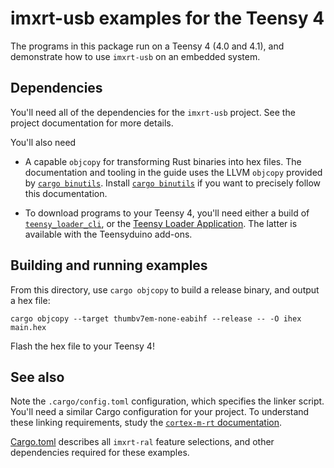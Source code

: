 # imxrt-usb examples for the Teensy 4

The programs in this package run on a Teensy 4 (4.0 and 4.1), and demonstrate
how to use `imxrt-usb` on an embedded system.

## Dependencies

You'll need all of the dependencies for the `imxrt-usb` project. See the
project documentation for more details.

You'll also need

- A capable `objcopy` for transforming Rust binaries into hex files. The
documentation and tooling in the guide uses the LLVM `objcopy` provided by
[`cargo binutils`]. Install [`cargo binutils`] if you want to precisely follow
this documentation.

[`cargo binutils`]: https://github.com/rust-embedded/cargo-binutils

- To download programs to your Teensy 4, you'll need either a build of
[`teensy_loader_cli`](https://github.com/PaulStoffregen/teensy_loader_cli), or
the [Teensy Loader Application](https://www.pjrc.com/teensy/loader.html). The
latter is available with the Teensyduino add-ons.

## Building and running examples

From this directory, use `cargo objcopy` to build a release binary, and output
a hex file:

```
cargo objcopy --target thumbv7em-none-eabihf --release -- -O ihex main.hex
```

Flash the hex file to your Teensy 4!

## See also

Note the `.cargo/config.toml` configuration, which specifies the linker script.
You'll need a similar Cargo configuration for your project. To understand these
linking requirements, study the [`cortex-m-rt` documentation][cmrt].

[cmrt]: https://docs.rs/cortex-m-rt/0.6.13/cortex_m_rt/

[Cargo.toml](./Cargo.toml) describes all `imxrt-ral` feature selections, and
other dependencies required for these examples.
